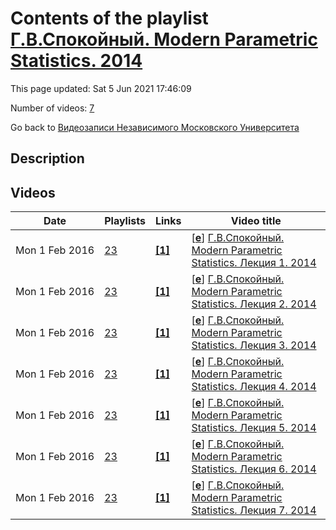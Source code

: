 # Contents of the playlist [Г.В.Спокойный. Modern Parametric Statistics. 2014](https://www.youtube.com/playlist?list=PLp9ABVh6_x4FMKyT6PUhYnOahA-UBG6VN)

This page updated: Sat 5 Jun 2021 17:46:09

Number of videos: [7](#videos)

Go back to [Видеозаписи Независимого Московского Университета](../README.md)

## Description



## Videos

|Date|Playlists|Links|Video title|
|---|---|---|---|
| Mon&nbsp;1&nbsp;Feb&nbsp;2016 | [23](../playlists/23 "Г.В.Спокойный. Modern Parametric Statistics. 2014") | [**[1]**](http://www.mccme.ru/ium/s14/spokoinyi-s14.html) | [[**e**](https://studio.youtube.com/video/Nk1YOdlDINc/edit "Edit")] [Г.В.Спокойный. Modern Parametric Statistics. Лекция 1. 2014](https://www.youtube.com/watch?v=Nk1YOdlDINc&list=PLp9ABVh6_x4FMKyT6PUhYnOahA-UBG6VN "Modern Parametric Statistics. Лекция 1 ----------------------- Лекция 1: https://youtu.be/snEo-Ukv_6Y Независимый Московский Университет  Москва, Большой Власьевский пер., 11, 310, 11 февраля 2014, 19:00 Подробнее о курсе: http://www.mccme.ru/ium/s14/spokoinyi-s14.html") |
| Mon&nbsp;1&nbsp;Feb&nbsp;2016 | [23](../playlists/23 "Г.В.Спокойный. Modern Parametric Statistics. 2014") | [**[1]**](http://www.mccme.ru/ium/s14/spokoinyi-s14.html) | [[**e**](https://studio.youtube.com/video/WUICh5ZGJkY/edit "Edit")] [Г.В.Спокойный. Modern Parametric Statistics. Лекция 2. 2014](https://www.youtube.com/watch?v=WUICh5ZGJkY&list=PLp9ABVh6_x4FMKyT6PUhYnOahA-UBG6VN "Стохастический анализ в задачах. Modern Parametric Statistics. Лекция 2 ----------------------- Лекция 1: https://youtu.be/snEo-Ukv_6Y Независимый Московский Университет  Москва, Большой Власьевский пер., 11, 310, 17 февраля 2014, 19:00 Подробнее о курсе: http://www.mccme.ru/ium/s14/spokoinyi-s14.html") |
| Mon&nbsp;1&nbsp;Feb&nbsp;2016 | [23](../playlists/23 "Г.В.Спокойный. Modern Parametric Statistics. 2014") | [**[1]**](http://www.mccme.ru/ium/s14/spokoinyi-s14.html) | [[**e**](https://studio.youtube.com/video/ss7gFPv61cw/edit "Edit")] [Г.В.Спокойный. Modern Parametric Statistics. Лекция 3. 2014](https://www.youtube.com/watch?v=ss7gFPv61cw&list=PLp9ABVh6_x4FMKyT6PUhYnOahA-UBG6VN "Modern Parametric Statistics. Лекция 3 ----------------------- Лекция 1: https://youtu.be/snEo-Ukv_6Y Независимый Московский Университет  Москва, Большой Власьевский пер., 11, 310, 18 февраля 2014, 19:00 Подробнее о курсе: http://www.mccme.ru/ium/s14/spokoinyi-s14.html") |
| Mon&nbsp;1&nbsp;Feb&nbsp;2016 | [23](../playlists/23 "Г.В.Спокойный. Modern Parametric Statistics. 2014") | [**[1]**](http://www.mccme.ru/ium/s14/spokoinyi-s14.html) | [[**e**](https://studio.youtube.com/video/fYE9n0Duqzw/edit "Edit")] [Г.В.Спокойный. Modern Parametric Statistics. Лекция 4. 2014](https://www.youtube.com/watch?v=fYE9n0Duqzw&list=PLp9ABVh6_x4FMKyT6PUhYnOahA-UBG6VN "Modern Parametric Statistics. Лекция 4 ----------------------- Лекция 1: https://youtu.be/snEo-Ukv_6Y Независимый Московский Университет  Москва, Большой Власьевский пер., 11, 310, 24 февраля 2014, 19:00 Подробнее о курсе: http://www.mccme.ru/ium/s14/spokoinyi-s14.html") |
| Mon&nbsp;1&nbsp;Feb&nbsp;2016 | [23](../playlists/23 "Г.В.Спокойный. Modern Parametric Statistics. 2014") | [**[1]**](http://www.mccme.ru/ium/s14/spokoinyi-s14.html) | [[**e**](https://studio.youtube.com/video/PPu0OIyCZ4g/edit "Edit")] [Г.В.Спокойный. Modern Parametric Statistics. Лекция 5. 2014](https://www.youtube.com/watch?v=PPu0OIyCZ4g&list=PLp9ABVh6_x4FMKyT6PUhYnOahA-UBG6VN "Modern Parametric Statistics. Лекция 5 ----------------------- Лекция 1: https://youtu.be/snEo-Ukv_6Y Независимый Московский Университет  Москва, Большой Власьевский пер., 11, 310, 25 февраля 2014, 19:00 Подробнее о курсе: http://www.mccme.ru/ium/s14/spokoinyi-s14.html") |
| Mon&nbsp;1&nbsp;Feb&nbsp;2016 | [23](../playlists/23 "Г.В.Спокойный. Modern Parametric Statistics. 2014") | [**[1]**](http://www.mccme.ru/ium/s14/spokoinyi-s14.html) | [[**e**](https://studio.youtube.com/video/4sjlqkDZdng/edit "Edit")] [Г.В.Спокойный. Modern Parametric Statistics. Лекция 6. 2014](https://www.youtube.com/watch?v=4sjlqkDZdng&list=PLp9ABVh6_x4FMKyT6PUhYnOahA-UBG6VN "Modern Parametric Statistics. Лекция 6 ----------------------- Лекция 1: https://youtu.be/snEo-Ukv_6Y Независимый Московский Университет  Москва, Большой Власьевский пер., 11, 310, 3 марта 2014, 19:00 Подробнее о курсе: http://www.mccme.ru/ium/s14/spokoinyi-s14.html") |
| Mon&nbsp;1&nbsp;Feb&nbsp;2016 | [23](../playlists/23 "Г.В.Спокойный. Modern Parametric Statistics. 2014") | [**[1]**](http://www.mccme.ru/ium/s14/spokoinyi-s14.html) | [[**e**](https://studio.youtube.com/video/SQq75DKyxoI/edit "Edit")] [Г.В.Спокойный. Modern Parametric Statistics. Лекция 7. 2014](https://www.youtube.com/watch?v=SQq75DKyxoI&list=PLp9ABVh6_x4FMKyT6PUhYnOahA-UBG6VN "Modern Parametric Statistics. Лекция 7 ----------------------- Лекция 1: https://youtu.be/snEo-Ukv_6Y Независимый Московский Университет  Москва, Большой Власьевский пер., 11, 310, 4 марта 2014, 19:00 Подробнее о курсе: http://www.mccme.ru/ium/s14/spokoinyi-s14.html") |
